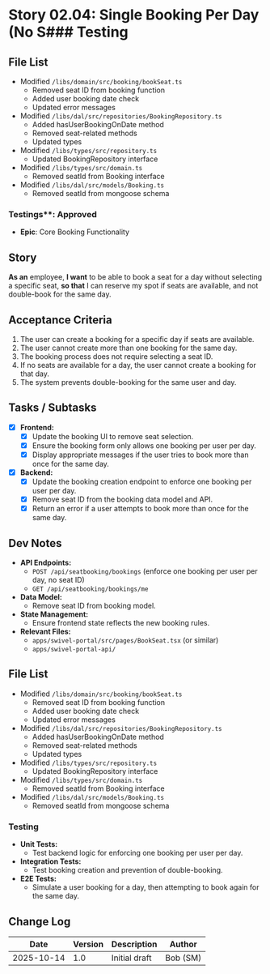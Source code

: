 # Story 02.04: Single Booking Per Day (No S### Testing

## File List

- Modified `/libs/domain/src/booking/bookSeat.ts`
  - Removed seat ID from booking function
  - Added user booking date check
  - Updated error messages
- Modified `/libs/dal/src/repositories/BookingRepository.ts`
  - Added hasUserBookingOnDate method
  - Removed seat-related methods
  - Updated types
- Modified `/libs/types/src/repository.ts`
  - Updated BookingRepository interface
- Modified `/libs/types/src/domain.ts`
  - Removed seatId from Booking interface
- Modified `/libs/dal/src/models/Booking.ts`
  - Removed seatId from mongoose schema

### Testings\*\*: Approved

- **Epic**: Core Booking Functionality

## Story

**As an** employee,
**I want** to be able to book a seat for a day without selecting a specific seat,
**so that** I can reserve my spot if seats are available, and not double-book for the same day.

## Acceptance Criteria

1. The user can create a booking for a specific day if seats are available.
2. The user cannot create more than one booking for the same day.
3. The booking process does not require selecting a seat ID.
4. If no seats are available for a day, the user cannot create a booking for that day.
5. The system prevents double-booking for the same user and day.

## Tasks / Subtasks

- [x] **Frontend:**
  - [x] Update the booking UI to remove seat selection.
  - [x] Ensure the booking form only allows one booking per user per day.
  - [x] Display appropriate messages if the user tries to book more than once for the same day.
- [x] **Backend:**
  - [x] Update the booking creation endpoint to enforce one booking per user per day.
  - [x] Remove seat ID from the booking data model and API.
  - [x] Return an error if a user attempts to book more than once for the same day.

## Dev Notes

- **API Endpoints:**
  - `POST /api/seatbooking/bookings` (enforce one booking per user per day, no seat ID)
  - `GET /api/seatbooking/bookings/me`
- **Data Model:**
  - Remove seat ID from booking model.
- **State Management:**
  - Ensure frontend state reflects the new booking rules.
- **Relevant Files:**
  - `apps/swivel-portal/src/pages/BookSeat.tsx` (or similar)
  - `apps/swivel-portal-api/`

## File List

- Modified `/libs/domain/src/booking/bookSeat.ts`
  - Removed seat ID from booking function
  - Added user booking date check
  - Updated error messages
- Modified `/libs/dal/src/repositories/BookingRepository.ts`
  - Added hasUserBookingOnDate method
  - Removed seat-related methods
  - Updated types
- Modified `/libs/types/src/repository.ts`
  - Updated BookingRepository interface
- Modified `/libs/types/src/domain.ts`
  - Removed seatId from Booking interface
- Modified `/libs/dal/src/models/Booking.ts`
  - Removed seatId from mongoose schema

### Testing

- **Unit Tests:**
  - Test backend logic for enforcing one booking per user per day.
- **Integration Tests:**
  - Test booking creation and prevention of double-booking.
- **E2E Tests:**
  - Simulate a user booking for a day, then attempting to book again for the same day.

## Change Log

| Date       | Version | Description   | Author   |
| ---------- | ------- | ------------- | -------- |
| 2025-10-14 | 1.0     | Initial draft | Bob (SM) |
